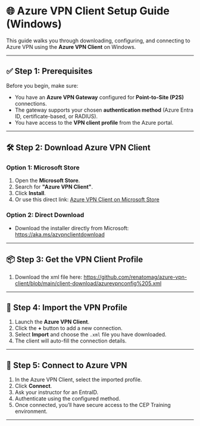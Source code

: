 # 🌐 Azure VPN Client Setup Guide (Windows)

This guide walks you through downloading, configuring, and connecting to Azure VPN using the **Azure VPN Client** on Windows.

---

## ✅ Step 1: Prerequisites

Before you begin, make sure:

- You have an **Azure VPN Gateway** configured for **Point-to-Site (P2S)** connections.
- The gateway supports your chosen **authentication method** (Azure Entra ID, certificate-based, or RADIUS).
- You have access to the **VPN client profile** from the Azure portal.

---

## 🛠️ Step 2: Download Azure VPN Client

### Option 1: Microsoft Store

1. Open the **Microsoft Store**.
2. Search for **"Azure VPN Client"**.
3. Click **Install**.
4. Or use this direct link: [Azure VPN Client on Microsoft Store](https://apps.microsoft.com/detail/9np355qt2sqb?hl=en-us&gl=US)

### Option 2: Direct Download

- Download the installer directly from Microsoft: https://aka.ms/azvpnclientdownload

---

## 📦 Step 3: Get the VPN Client Profile

1. Download the xml file here: https://github.com/renatomag/azure-vpn-client/blob/main/client-download/azurevpnconfig%205.xml

---

## 🧩 Step 4: Import the VPN Profile

1. Launch the **Azure VPN Client**.
2. Click the **+** button to add a new connection.
3. Select **Import** and choose the `.xml` file you have downloaded.
4. The client will auto-fill the connection details.

---

## 🔐 Step 5: Connect to Azure VPN

1. In the Azure VPN Client, select the imported profile.
2. Click **Connect**.
3. Ask your instructor for an EntraID.
4. Authenticate using the configured method.
5. Once connected, you’ll have secure access to the CEP Training environment.

---


